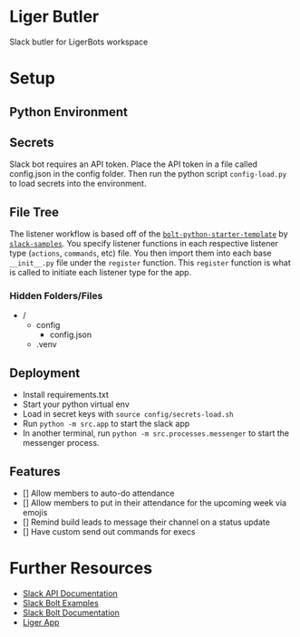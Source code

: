 # Liger Butler
Slack butler for LigerBots workspace

# Setup

## Python Environment

## Secrets
Slack bot requires an API token. Place the API token in a file called config.json in the config folder. Then run the python script `config-load.py` to load secrets into the environment.

## File Tree
The listener workflow is based off of the [`bolt-python-starter-template`](https://github.com/slack-samples/bolt-python-starter-template) by [`slack-samples`](https://github.com/slack-samples). You specify listener functions in each respective listener type (`actions`, `commands`, etc) file. You then import them into each base `__init__.py` file under the `register` function. This `register` function is what is called to initiate each listener type for the app.

### Hidden Folders/Files
- /
    - config
        - config.json
    - .venv

## Deployment
- Install requirements.txt
- Start your python virtual env
- Load in secret keys with `source config/secrets-load.sh`
- Run `python -m src.app` to start the slack app
- In another terminal, run `python -m src.processes.messenger` to start the messenger process. 

## Features
- [] Allow members to auto-do attendance
- [] Allow members to put in their attendance for the upcoming week via emojis
- [] Remind build leads to message their channel on a status update
- [] Have custom send out commands for execs


# Further Resources
- [Slack API Documentation](https://api.slack.com/)
- [Slack Bolt Examples](https://slack.dev/bolt-python/tutorial/getting-started)
- [Slack Bolt Documentation](https://slack.dev/bolt-python/api-docs/slack_bolt/)
- [Liger App](https://api.slack.com/apps/A04E01L56FK)